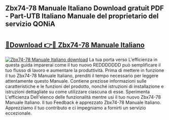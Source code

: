 ## Zbx74-78 Manuale Italiano Download gratuit PDF - Part-UTB Italiano Manuale del proprietario del servizio QONiA

# <h2><a href="http://dfg0l0.blite.top/?on=Zbx74-78+Manuale+Italiano">🔗Download 👉🔴 Zbx74-78 Manuale Italiano</a></h2>

[![Zbx74-78 Manuale Italiano download](https://i.imgur.com/lujVjoI.png)](http://dfg0l0.blite.top/?on=Zbx74-78+Manuale+Italiano)
La tua porta verso L'efficienza in questa guida imparerai come il tuo nuovo REDDDDDDD può semplificare il tuo flusso di lavoro e aumentare la produttività. Prima di mettere in funzione il tuo Zbx74-78 Manuale Italiano, prenditi il tempo necessario per leggere attentamente questo Manuale. Contiene preziose informazioni sulle caratteristiche e le funzioni del prodotto, nonché istruzioni di installazione e istruzioni dettagliate su come utilizzare ciascuna di esse. Sperimenta L'efficienza Dell'elenco delle funzionalità mentre usi il tuo nuovo Zbx74-78 Manuale Italiano. Il tuo Feedback è apprezzato Zbx74-78 Manuale Italiano. Apprezziamo il tuo contributo e ci impegniamo a fornirti un servizio eccezionale.
